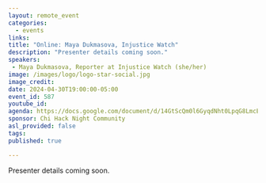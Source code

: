 ```yaml
---
layout: remote_event
categories:
  - events
links: 
title: "Online: Maya Dukmasova, Injustice Watch"
description: "Presenter details coming soon."
speakers:
 - Maya Dukmasova, Reporter at Injustice Watch (she/her)
image: /images/logo/logo-star-social.jpg
image_credit:
date: 2024-04-30T19:00:00-05:00
event_id: 587
youtube_id: 
agenda: https://docs.google.com/document/d/14GtScQm0l6GyqdNht0LpqG8LmcEF7i3COjNJ06PaTj8/edit#
sponsor: Chi Hack Night Community
asl_provided: false
tags:
published: true

---
```


Presenter details coming soon.